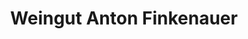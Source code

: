 ---
title: "Weingut Anton Finkenauer"
url: /bad-kreuznach/weingut-anton-finkenauer/
shop: Spirituosen
---